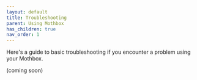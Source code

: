 ```yaml
---
layout: default
title: Troubleshooting
parent: Using Mothbox
has_children: true
nav_order: 1
---
```

Here's a guide to basic troubleshooting if you encounter a problem using your Mothbox.

(coming soon)
